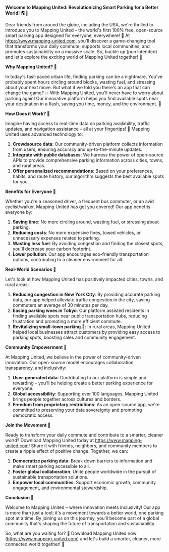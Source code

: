**Welcome to Mapping United: Revolutionizing Smart Parking for a Better World! 🌎🚗**

Dear friends from around the globe, including the USA, we're thrilled to introduce you to Mapping United – the world's first 100% free, open-source smart parking app designed for everyone, everywhere! 🌟 At https://www.mapping-united.com, you'll discover a game-changing tool that transforms your daily commute, supports local communities, and promotes sustainability on a massive scale. So, buckle up (pun intended) and let's explore the exciting world of Mapping United together! 🚀

**Why Mapping United? 🤔**

In today's fast-paced urban life, finding parking can be a nightmare. You've probably spent hours circling around blocks, wasting fuel, and stressing about your next move. But what if we told you there's an app that can change the game? 💥 With Mapping United, you'll never have to worry about parking again! Our innovative platform helps you find available spots near your destination in a flash, saving you time, money, and the environment. 🌿

**How Does it Work? 🤖**

Imagine having access to real-time data on parking availability, traffic updates, and navigation assistance – all at your fingertips! 📱 Mapping United uses advanced technology to:

1. **Crowdsource data**: Our community-driven platform collects information from users, ensuring accuracy and up-to-the-minute updates.
2. **Integrate with public databases**: We harness the power of open-source APIs to provide comprehensive parking information across cities, towns, and rural areas.
3. **Offer personalized recommendations**: Based on your preferences, habits, and route history, our algorithm suggests the best available spots for you.

**Benefits for Everyone 🌈**

Whether you're a seasoned driver, a frequent bus commuter, or an avid cyclist/walker, Mapping United has got you covered! Our app benefits everyone by:

1. **Saving time**: No more circling around, wasting fuel, or stressing about parking.
2. **Reducing costs**: No more expensive fines, towed vehicles, or unnecessary expenses related to parking.
3. **Wasting less fuel**: By avoiding congestion and finding the closest spots, you'll decrease your carbon footprint.
4. **Lower pollution**: Our app encourages eco-friendly transportation options, contributing to a cleaner environment for all.

**Real-World Scenarios 🌆**

Let's look at how Mapping United has positively impacted cities, towns, and rural areas:

1. **Reducing congestion in New York City**: By providing accurate parking data, our app helped alleviate traffic congestion in the city, saving commuters an average of 30 minutes per day.
2. **Easing parking woes in Tokyo**: Our platform assisted residents in finding available spots near public transportation hubs, reducing frustration and promoting a more efficient commute.
3. **Revitalizing small-town parking** 🌿: In rural areas, Mapping United helped local businesses attract customers by providing easy access to parking spots, boosting sales and community engagement.

**Community Empowerment 💪**

At Mapping United, we believe in the power of community-driven innovation. Our open-source model encourages collaboration, transparency, and inclusivity:

1. **User-generated data**: Contributing to our platform is simple and rewarding – you'll be helping create a better parking experience for everyone.
2. **Global accessibility**: Supporting over 100 languages, Mapping United brings people together across cultures and borders.
3. **Freedom from proprietary restrictions**: As an open-source app, we're committed to preserving your data sovereignty and promoting democratic access.

**Join the Movement 🌟**

Ready to transform your daily commute and contribute to a smarter, cleaner world? Download Mapping United today at https://www.mapping-united.com! Share it with friends, neighbors, and community members to create a ripple effect of positive change. Together, we can:

1. **Democratize parking data**: Break down barriers to information and make smart parking accessible to all.
2. **Foster global collaboration**: Unite people worldwide in the pursuit of sustainable transportation solutions.
3. **Empower local communities**: Support economic growth, community engagement, and environmental stewardship.

**Conclusion 🌈**

Welcome to Mapping United – where innovation meets inclusivity! Our app is more than just a tool; it's a movement towards a better world, one parking spot at a time. By joining us on this journey, you'll become part of a global community that's shaping the future of transportation and sustainability.

So, what are you waiting for? 🤔 Download Mapping United now (https://www.mapping-united.com) and let's build a smarter, cleaner, more connected world together! 💖